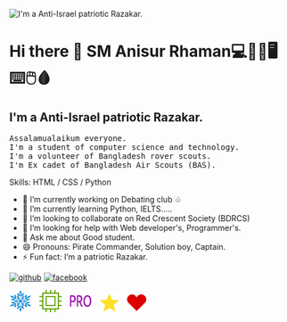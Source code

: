 ![I'm a Anti-Israel patriotic Razakar.](https://scontent.fdac174-1.fna.fbcdn.net/v/t39.30808-6/451863892_361853826947907_4050785972275448610_n.png?_nc_cat=110&ccb=1-7&_nc_sid=cc71e4&_nc_ohc=oML0CNErWLEQ7kNvgEoG2T8&_nc_zt=23&_nc_ht=scontent.fdac174-1.fna&_nc_gid=AFfDEvbd6SnyMfWC1oDSmY1&oh=00_AYATbMqH796OBQU4Rgtl3ls1cNP6YSrhwpyQQ-mIf-TH3Q&oe=6721AA18)

# Hi there 👋 SM Anisur Rhaman💻🧑‍💻🖥️⌨️🖱️🩸
## I'm a Anti-Israel patriotic Razakar.

<pre>Assalamualaikum everyone.
I'm a student of computer science and technology.
I'm a volunteer of Bangladesh rover scouts.
I'm Ex cadet of Bangladesh Air Scouts (BAS).</pre>

Skills: HTML / CSS / Python

- 🔭 I’m currently working on Debating club ♧  
- 🌱 I’m currently learning Python, IELTS..... 
- 👯 I’m looking to collaborate on Red Crescent Society (BDRCS) 
- 🤔 I’m looking for help with Web developer's, Programmer's. 
- 💬 Ask me about Good student. 
- 😄 Pronouns: Pirate Commander, Solution boy, Captain. 
- ⚡ Fun fact: I’m a patriotic Razakar. 


[<img src='https://cdn.jsdelivr.net/npm/simple-icons@3.0.1/icons/github.svg' alt='github' height='40'>](https://github.com/https://github.com/SM-Anisur-Rahaman)  [<img src='https://cdn.jsdelivr.net/npm/simple-icons@3.0.1/icons/facebook.svg' alt='facebook' height='40'>](https://www.facebook.com/https://www.facebook.com/profile.php?id=100093698779971)  

<a href='https://archiveprogram.github.com/'><img src='https://raw.githubusercontent.com/acervenky/animated-github-badges/master/assets/acbadge.gif' width='40' height='40'></a> <a href='https://docs.github.com/en/developers'><img src='https://raw.githubusercontent.com/acervenky/animated-github-badges/master/assets/devbadge.gif' width='40' height='40'></a> <a href='https://github.com/pricing'><img src='https://raw.githubusercontent.com/acervenky/animated-github-badges/master/assets/pro.gif' width='40' height='40'></a> <a href='https://stars.github.com/'><img src='https://raw.githubusercontent.com/acervenky/animated-github-badges/master/assets/starbadge.gif' width='35' height='35'></a> <a href='https://docs.github.com/en/github/supporting-the-open-source-community-with-github-sponsors'><img src='https://raw.githubusercontent.com/acervenky/animated-github-badges/master/assets/sponsorbadge.gif' width='35' height='35'></a> 
